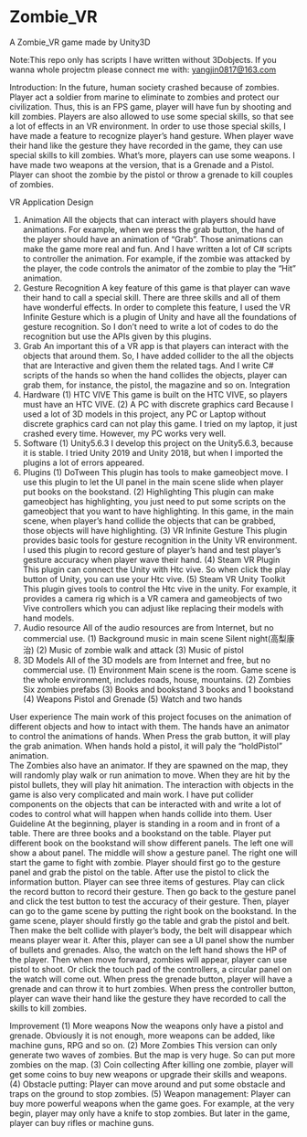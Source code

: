 # Zombie_VR
A Zombie_VR game made by Unity3D

Note:This repo only has scripts I have written without 3Dobjects. If you wanna whole projectm please connect me with:
yangjin0817@163.com

Introduction:
In the future, human society crashed because of zombies. Player act a soldier from marine to eliminate to zombies and protect our civilization. Thus, this is an FPS game, player will have fun by shooting and kill zombies. Players are also allowed to use some special skills, so that see a lot of effects in an VR environment. In order to use those special skills, I have made a feature to recognize player’s hand gesture. When player wave their hand like the gesture they have recorded in the game, they can use special skills to kill zombies. What’s more, players can use some weapons. I have made two weapons at the version, that is a Grenade and a Pistol. Player can shoot the zombie by the pistol or throw a grenade to kill couples of zombies. 

VR Application Design
1.	Animation
All the objects that can interact with players should have animations. For example, when we press the grab button, the hand of the player should have an animation of “Grab”. Those animations can make the game more real and fun. And I have written a lot of C# scripts to controller the animation. For example, if the zombie was attacked by the player, the code controls the animator of the zombie to play the “Hit” animation.
2.	  Gesture Recognition 
A key feature of this game is that player can wave their hand to call a special skill. There are three skills and all of them have wonderful effects. In order to complete this feature, I used the VR Infinite Gesture which is a plugin of Unity and have all the foundations of gesture recognition. So I don’t need to write a lot of codes to do the recognition but use the APIs given by this plugins.
3.	Grab
An important this of a VR app is that players can interact with the objects that around them. So, I have added collider to the all the objects that are Interactive and given them the related tags. And I write C# scripts of the hands so when the hand collides the objects, player can grab them, for instance, the pistol, the magazine and so on.
Integration
1.	Hardware
(1)	HTC VIVE
This game is built on the HTC VIVE, so players must have an HTC VIVE.
(2)	A PC with discrete graphics card
Because I used a lot of 3D models in this project, any PC or Laptop without discrete graphics card can not play this game. I tried on my laptop, it just crashed every time. However, my PC works very well.
2.	Software
(1)	Unity5.6.3
I develop this project on the Unity5.6.3, because it is stable. I tried Unity 2019 and Unity 2018, but when I imported the plugins a lot of errors appeared.
3.	Plugins
(1)	DoTween
This plugin has tools to make gameobject move. I use this plugin to let the UI panel in the main scene slide when player put books on the bookstand.
(2)	Highlighting
This plugin can make gameobject has highlighting, you just need to put some scripts on the gameobject that you want to have highlighting. In this game, in the main scene, when player’s hand collide the objects that can be grabbed, those objects will have highlighting.
(3)	VR Infinite Gesture
This plugin provides basic tools for gesture recognition in the Unity VR environment. I used this plugin to record gesture of player’s hand and test player’s gesture accuracy when player wave their hand.
(4)	Steam VR Plugin
This plugin can connect the Unity with Htc vive. So when click the play button of Unity, you can use your Htc vive.
(5)	Steam VR Unity Toolkit
This plugin gives tools to control the Htc vive in the unity. For example, it provides a camera rig which is a VR camera and gameobjects of two Vive controllers which you can adjust like replacing their models with hand models.
4.	Audio resource
All of the audio resources are from Internet, but no commercial use. 
(1)	Background music in main scene
Silent night(高梨康治)
(2)	Music of zombie walk and attack
(3)	Music of pistol
5.	3D Models
All of the 3D models are from Internet and free, but no commercial use. 
(1)	Environment
Main scene is the room. Game scene is the whole environment, includes roads, house, mountains.
(2)	Zombies
Six zombies prefabs
(3)	Books and bookstand
3 books and 1 bookstand
(4)	Weapons
Pistol and Grenade
(5)	Watch and two hands

User experience
The main work of this project focuses on the animation of different objects and how to intact with them. 
The hands have an animator to control the animations of hands. When Press the grab button, it will play the grab animation. When hands hold a pistol, it will paly the “holdPistol” animation.  
The Zombies also have an animator. If they are spawned on the map, they will randomly play walk or run animation to move. When they are hit by the pistol bullets, they will play hit animation.
The interaction with objects in the game is also very complicated and main work. I have put collider components on the objects that can be interacted with and write a lot of codes to control what will happen when hands collide into them.
User Guideline
At the beginning, player is standing in a room and in front of a table. There are three books and a bookstand on the table. Player put different book on the bookstand will show different panels. The left one will show a about panel. The middle will show a gesture panel. The right one will start the game to fight with zombie. Player should first go to the gesture panel and grab the pistol on the table. After use the pistol to click the information button. Player can see three items of gestures. Play can click the record button to record their gesture. Then go back to the gesture panel and click the test button to test the accuracy of their gesture. Then, player can go to the game scene by putting the right book on the bookstand.
 	In the game scene, player should firstly go the table and grab the pistol and belt. Then make the belt collide with player’s body, the belt will disappear which means player wear it. After this, player can see a UI panel show the number of bullets and grenades. Also, the watch on the left hand shows the HP of the player. Then when move forward, zombies will appear, player can use pistol to shoot. Or click the touch pad of the controllers, a circular panel on the watch will come out. When press the grenade button, player will have a grenade and can throw it to hurt zombies. When press the controller button, player can wave their hand like the gesture they have recorded to call the skills to kill zombies.


Improvement
(1)	More weapons
Now the weapons only have a pistol and grenade. Obviously it is not enough, more weapons can be added, like machine guns, RPG and so on.
(2)	More Zombies
This version can only generate two waves of zombies. But the map is very huge. So can put more zombies on the map.
(3)	Coin collecting
After killing one zombie, player will get some coins to buy new weapons or upgrade their skills and weapons.
(4)	Obstacle putting:
Player can move around and put some obstacle and traps on the ground to stop zombies.
(5)	Weapon management:
Player can buy more powerful weapons when the game goes. For example, at the very begin, player may only have a knife to stop zombies. But later in the game, player can buy rifles or machine guns.
